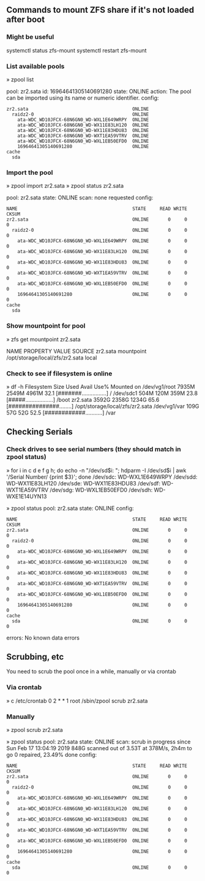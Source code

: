 ## Commands to mount ZFS share if it's not loaded after boot

### Might be useful
systemctl status zfs-mount
systemctl restart zfs-mount


### List available pools
» zpool list

   pool: zr2.sata
     id: 16964641305140691280
  state: ONLINE
 action: The pool can be imported using its name or numeric identifier.
 config:

    zr2.sata                                      ONLINE
      raidz2-0                                    ONLINE
        ata-WDC_WD10JFCX-68N6GN0_WD-WXL1E649WRPY  ONLINE
        ata-WDC_WD10JFCX-68N6GN0_WD-WX11E83LH120  ONLINE
        ata-WDC_WD10JFCX-68N6GN0_WD-WX11E83HDU83  ONLINE
        ata-WDC_WD10JFCX-68N6GN0_WD-WXT1EA59VTRV  ONLINE
        ata-WDC_WD10JFCX-68N6GN0_WD-WXL1EB50EFD0  ONLINE
        16964641305140691280                      ONLINE
    cache
      sda


### Import the pool
» zpool import zr2.sata
» zpool status zr2.sata

  pool: zr2.sata
 state: ONLINE
  scan: none requested
config:

    NAME                                          STATE     READ WRITE CKSUM
    zr2.sata                                      ONLINE       0     0     0
      raidz2-0                                    ONLINE       0     0     0
        ata-WDC_WD10JFCX-68N6GN0_WD-WXL1E649WRPY  ONLINE       0     0     0
        ata-WDC_WD10JFCX-68N6GN0_WD-WX11E83LH120  ONLINE       0     0     0
        ata-WDC_WD10JFCX-68N6GN0_WD-WX11E83HDU83  ONLINE       0     0     0
        ata-WDC_WD10JFCX-68N6GN0_WD-WXT1EA59VTRV  ONLINE       0     0     0
        ata-WDC_WD10JFCX-68N6GN0_WD-WXL1EB50EFD0  ONLINE       0     0     0
        16964641305140691280                      ONLINE       0     0     0
    cache
      sda


### Show mountpoint for pool
» zfs get mountpoint zr2.sata

NAME      PROPERTY    VALUE                            SOURCE
zr2.sata  mountpoint  /opt/storage/local/zfs/zr2.sata  local


### Check to see if filesystem is online

» df -h
Filesystem     Size  Used Avail Use%                           Mounted on
/dev/vg1/root 7935M 2549M 4961M 32.1 [#######................] /
/dev/sdc1      504M  120M  359M 23.8 [#####..................] /boot
zr2.sata      3592G 2358G 1234G 65.6 [###############........] /opt/storage/local/zfs/zr2.sata
/dev/vg1/var   109G   57G   52G 52.5 [############...........] /var


## Checking Serials

### Check drives to see serial numbers (they should match in zpool status)
» for i in c d e f g h; do echo -n "/dev/sd$i: "; hdparm -I /dev/sd$i | awk '/Serial Number/ {print $3}'; done
/dev/sdc: WD-WXL1E649WRPY
/dev/sdd: WD-WX11E83LH120
/dev/sde: WD-WX11E83HDU83
/dev/sdf: WD-WXT1EA59VTRV
/dev/sdg: WD-WXL1EB50EFD0
/dev/sdh: WD-WXE1E14UYN13

» zpool status
  pool: zr2.sata
 state: ONLINE
config:

    NAME                                          STATE     READ WRITE CKSUM
    zr2.sata                                      ONLINE       0     0     0
      raidz2-0                                    ONLINE       0     0     0
        ata-WDC_WD10JFCX-68N6GN0_WD-WXL1E649WRPY  ONLINE       0     0     0
        ata-WDC_WD10JFCX-68N6GN0_WD-WX11E83LH120  ONLINE       0     0     0
        ata-WDC_WD10JFCX-68N6GN0_WD-WX11E83HDU83  ONLINE       0     0     0
        ata-WDC_WD10JFCX-68N6GN0_WD-WXT1EA59VTRV  ONLINE       0     0     0
        ata-WDC_WD10JFCX-68N6GN0_WD-WXL1EB50EFD0  ONLINE       0     0     0
        16964641305140691280                      ONLINE       0     0     0
    cache
      sda                                         ONLINE       0     0     0

errors: No known data errors


## Scrubbing, etc

You need to scrub the pool once in a while, manually or via crontab

### Via crontab

» c /etc/crontab
0 2 * * 1 root    /sbin/zpool scrub zr2.sata

### Manually

» zpool scrub zr2.sata

» zpool status
  pool: zr2.sata
 state: ONLINE
  scan: scrub in progress since Sun Feb 17 13:04:19 2019
    848G scanned out of 3.53T at 378M/s, 2h4m to go
    0 repaired, 23.49% done
config:

    NAME                                          STATE     READ WRITE CKSUM
    zr2.sata                                      ONLINE       0     0     0
      raidz2-0                                    ONLINE       0     0     0
        ata-WDC_WD10JFCX-68N6GN0_WD-WXL1E649WRPY  ONLINE       0     0     0
        ata-WDC_WD10JFCX-68N6GN0_WD-WX11E83LH120  ONLINE       0     0     0
        ata-WDC_WD10JFCX-68N6GN0_WD-WX11E83HDU83  ONLINE       0     0     0
        ata-WDC_WD10JFCX-68N6GN0_WD-WXT1EA59VTRV  ONLINE       0     0     0
        ata-WDC_WD10JFCX-68N6GN0_WD-WXL1EB50EFD0  ONLINE       0     0     0
        16964641305140691280                      ONLINE       0     0     0
    cache
      sda                                         ONLINE       0     0     0


